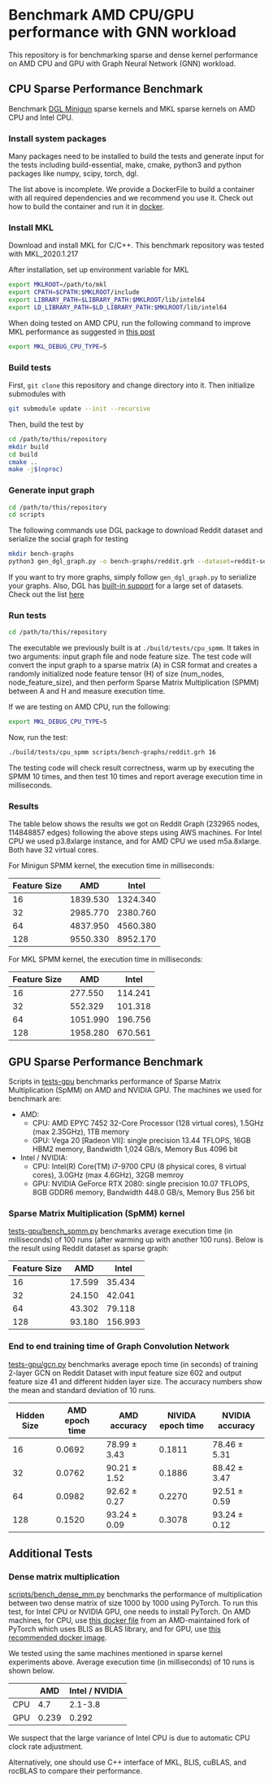 Benchmark AMD CPU/GPU performance with GNN workload
===============================
This repository is for benchmarking sparse and dense kernel performance on AMD
CPU and GPU with Graph Neural Network (GNN) workload. 

CPU Sparse Performance Benchmark
---------------------
Benchmark [DGL Minigun](https://github.com/dglai/minigun) sparse kernels and
MKL sparse kernels on AMD CPU and Intel CPU.

### Install system packages
Many packages need to be installed to build the tests and generate input for
the tests including build-essential, make, cmake, python3
and python packages like numpy, scipy, torch, dgl.

The list above is incomplete. We provide a DockerFile to build a container with
all required dependencies and we recommend you use it. Check out how to build
the container and run it in [docker](./docker).

### Install MKL
Download and install MKL for C/C++. This benchmark repository was tested with MKL\_2020.1.217

After installation, set up environment variable for MKL
```bash
export MKLROOT=/path/to/mkl
export CPATH=$CPATH:$MKLROOT/include
export LIBRARY_PATH=$LIBRARY_PATH:$MKLROOT/lib/intel64
export LD_LIBRARY_PATH=$LD_LIBRARY_PATH:$MKLROOT/lib/intel64
```

When doing tested on AMD CPU, run the following command to improve MKL
performance as suggested in [this
post](https://www.pugetsystems.com/labs/hpc/How-To-Use-MKL-with-AMD-Ryzen-and-Threadripper-CPU-s-Effectively-for-Python-Numpy-And-Other-Applications-1637/)
```bash
export MKL_DEBUG_CPU_TYPE=5
```

### Build tests

First, `git clone` this repository and change directory into it. Then initialize submodules with 
```bash
git submodule update --init --recursive
```

Then, build the test by
```bash
cd /path/to/this/repository
mkdir build
cd build
cmake ..
make -j$(nproc)
```

### Generate input graph
```bash
cd /path/to/this/repository
cd scripts
```

The following commands use DGL package to download Reddit dataset and serialize the social graph for testing
```bash
mkdir bench-graphs
python3 gen_dgl_graph.py -o bench-graphs/reddit.grh --dataset=reddit-self-loop
```

If you want to try more graphs, simply follow `gen_dgl_graph.py` to serialize
your graphs. Also, DGL has [built-in
support](https://docs.dgl.ai/api/python/data.html#dataset-classes) for a large
set of datasets. Check out the list
[here](https://docs.dgl.ai/en/latest/features/dataset.html)

### Run tests
```bash
cd /path/to/this/repository
```
The executable we previously built is at `./build/tests/cpu_spmm`. It takes in
two arguments: input graph file and node feature size. The test code will
convert the input graph to a sparse matrix (A) in CSR format and creates a randomly
initialized node feature tensor (H) of size (num\_nodes, node\_feature\_size), and then
perform Sparse Matrix Multiplication (SPMM) between A and H and measure execution time.

If we are testing on AMD CPU, run the following:
```bash
export MKL_DEBUG_CPU_TYPE=5
```

Now, run the test:
```bash
./build/tests/cpu_spmm scripts/bench-graphs/reddit.grh 16
```

The testing code will check result correctness, warm up by executing the SPMM
10 times, and then test 10 times and report average execution time in
milliseconds.

### Results
The table below shows the results we got on Reddit Graph (232965 nodes,
114848857 edges) following the above steps using AWS machines. For Intel CPU we
used p3.8xlarge instance, and for AMD CPU we used m5a.8xlarge. Both have 32
virtual cores.

For Minigun SPMM kernel, the execution time in milliseconds:

| Feature Size | AMD      | Intel    |
|--------------|----------|----------|
| 16           | 1839.530 | 1324.340 |
| 32           | 2985.770 | 2380.760 |
| 64           | 4837.950 | 4560.380 |
| 128          | 9550.330 | 8952.170 |

For MKL SPMM kernel, the execution time in milliseconds:

| Feature Size | AMD      | Intel   |
|--------------|----------|---------|
| 16           | 277.550  | 114.241 |
| 32           | 552.329  | 101.318 |
| 64           | 1051.990 | 196.756 |
| 128          | 1958.280 | 670.561 |


GPU Sparse Performance Benchmark
-------------------------
Scripts in [tests-gpu](./tests-gpu) benchmarks performance of Sparse Matrix
Multiplication (SpMM) on AMD and NVIDIA GPU. The machines we used for benchmark
are: 

- AMD:
	- CPU: AMD EPYC 7452 32-Core Processor (128 virtual cores), 1.5GHz (max
	  2.35GHz), 1TB memory
	- GPU: Vega 20 [Radeon VII]: single precision 13.44 TFLOPS, 16GB
	  HBM2 memory, Bandwidth 1,024 GB/s, Memory Bus 4096 bit
- Intel / NVIDIA:
	- CPU: Intel(R) Core(TM) i7-9700 CPU (8 physical cores, 8 virtual
	  cores), 3.0GHz (max 4.6GHz), 32GB memroy
	- GPU: NVIDIA GeForce RTX 2080: single precision 10.07 TFLOPS, 8GB
	  GDDR6 memory,
  Bandwidth 448.0 GB/s, Memory Bus 256 bit

### Sparse Matrix Multiplication (SpMM) kernel

[tests-gpu/bench\_spmm.py](./tests-gpu/bench_spmm.py) benchmarks average
execution time (in milliseconds) of 100 runs (after warming up with another 100
runs). Below is the result using Reddit dataset as sparse graph:

| Feature Size | AMD    | Intel   |
|--------------|--------|---------|
| 16           | 17.599 | 35.434  |
| 32           | 24.150 | 42.041  |
| 64           | 43.302 | 79.118  |
| 128          | 93.180 | 156.993 |

### End to end training time of Graph Convolution Network
[tests-gpu/gcn.py](./tests-gpu/gcn.py) benchmarks average epoch time (in
seconds) of training 2-layer GCN on Reddit Dataset with input feature size 602
and output feature size 41 and different hidden layer size. The accuracy
numbers show the mean and standard deviation of 10 runs.

| Hidden Size | AMD epoch time | AMD accuracy        | NIVIDA epoch time | NVIDIA accuracy     |
|-------------|----------------|---------------------|-------------------|---------------------|
| 16          | 0.0692         | 78.99 &plusmn; 3.43 | 0.1811            | 78.46 &plusmn; 5.31 |
| 32          | 0.0762         | 90.21 &plusmn; 1.52 | 0.1886            | 88.42 &plusmn; 3.47 |
| 64          | 0.0982         | 92.62 &plusmn; 0.27 | 0.2270            | 92.51 &plusmn; 0.59 |
| 128         | 0.1520         | 93.24 &plusmn; 0.09 | 0.3078            | 93.24 &plusmn; 0.12 |


Additional Tests
-----------------
### Dense matrix multiplication
[scripts/bench\_dense\_mm.py](./scripts/bench_dense_mm.py) benchmarks the
performance of multiplication between two dense matrix of size 1000 by 1000
using PyTorch. To run this test, for Intel CPU or NVIDIA GPU, one needs to
install PyTorch. On AMD machines, for CPU, use [this docker
file](https://github.com/ROCmSoftwarePlatform/pytorch/blob/master/docker/pytorch/cpu-only/Dockerfile)
from an AMD-maintained fork of PyTorch which uses BLIS as BLAS library, and for
GPU, use [this recommended docker
image](https://rocmdocs.amd.com/en/latest/Deep_learning/Deep-learning.html#recommended-install-using-published-pytorch-rocm-docker-image).

We tested using the same machines mentioned in sparse kernel experiments above.
Average execution time (in milliseconds) of 10 runs is shown below. 

|     | AMD   | Intel / NVIDIA | 
|-----|-------|----------------|
| CPU | 4.7   | 2.1-3.8        |
| GPU | 0.239 | 0.292          |

We suspect that the large variance of Intel CPU is due to automatic CPU clock
rate adjustment.

Alternatively, one should use C++ interface of MKL, BLIS, cuBLAS, and
rocBLAS to compare their performance.
